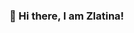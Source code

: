 ### 👋 Hi there, I am Zlatina!

<!--
**zlatina-moga/zlatina-moga** is a ✨ _special_ ✨ repository because its `README.md` (this file) appears on your GitHub profile.

<p>
  Hardworking and with constant desire to learn new things and self-improve. Experienced in different professional fields and ready for new challenges.
 </p>
